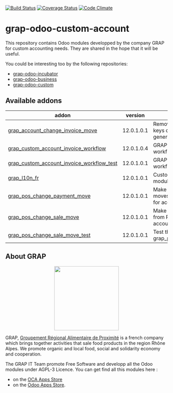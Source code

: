 [![Build Status](https://travis-ci.org/grap/grap-odoo-custom-account.svg?branch=12.0)](https://travis-ci.org/grap/grap-odoo-custom-account?branch=12.0)
[![Coverage Status](https://coveralls.io/repos/github/grap/grap-odoo-custom-account/badge.svg?branch=12.0)](https://coveralls.io/github/grap/grap-odoo-custom-account?branch=12.0)
[![Code Climate](https://codeclimate.com/github/grap/grap-odoo-custom-account/badges/gpa.svg)](https://codeclimate.com/github/grap/grap-odoo-custom-account)


# grap-odoo-custom-account

This repository contains Odoo modules developped by the company GRAP for
custom accounting needs. They are shared in the hope that it will be useful.

You could be interesting too by the following repositories:

* [grap-odoo-incubator](https://github.com/grap/grap-odoo-incubator)
* [grap-odoo-business](https://github.com/grap/grap-odoo-business)
* [grap-odoo-custom](https://github.com/grap/grap-odoo-custom)

[//]: # (addons)

Available addons
----------------
addon | version | summary
--- | --- | ---
[grap_account_change_invoice_move](grap_account_change_invoice_move/) | 12.0.1.0.1 | Remove product from the keys during account moves generation from invoices
[grap_custom_account_invoice_workflow](grap_custom_account_invoice_workflow/) | 12.0.1.0.4 | GRAP - Custom Invoice workflow
[grap_custom_account_invoice_workflow_test](grap_custom_account_invoice_workflow_test/) | 12.0.1.0.1 | GRAP - Custom Invoice workflow
[grap_l10n_fr](grap_l10n_fr/) | 12.0.1.0.1 | Custom changes of l10n_fr module for GRAP
[grap_pos_change_payment_move](grap_pos_change_payment_move/) | 12.0.1.0.1 | Make Bank accounting moves from PoS acceptable for accoutants
[grap_pos_change_sale_move](grap_pos_change_sale_move/) | 12.0.1.0.1 | Make Sale accounting moves from PoS acceptable for accoutants
[grap_pos_change_sale_move_test](grap_pos_change_sale_move_test/) | 12.0.1.0.1 | Test the module grap_pos_change_sale_move

[//]: # (end addons)

## About GRAP

<p align="center">
   <img src="http://www.grap.coop/wp-content/uploads/2016/11/GRAP.png" width="200"/>
</p>

GRAP, [Groupement Régional Alimentaire de Proximité](http://www.grap.coop) is a
french company which brings together activities that sale food products in the
region Rhône Alpes. We promote organic and local food, social and solidarity
economy and cooperation.

The GRAP IT Team promote Free Software and developp all the Odoo modules under
AGPL-3 Licence. You can get find all this modules here :
* on the [OCA Apps Store](https://odoo-community.org/shop?&search=GRAP)
* on the [Odoo Apps Store](https://www.odoo.com/apps/modules/browse?author=GRAP).
